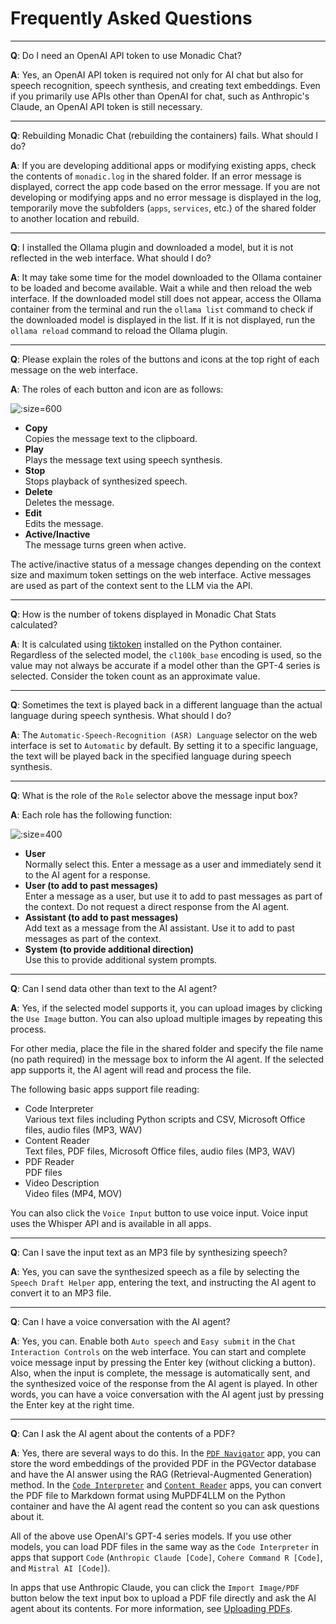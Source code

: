# Frequently Asked Questions

---

**Q**: Do I need an OpenAI API token to use Monadic Chat?

**A**: Yes, an OpenAI API token is required not only for AI chat but also for speech recognition, speech synthesis, and creating text embeddings. Even if you primarily use APIs other than OpenAI for chat, such as Anthropic's Claude, an OpenAI API token is still necessary.

---

**Q**: Rebuilding Monadic Chat (rebuilding the containers) fails. What should I do?

**A**: If you are developing additional apps or modifying existing apps, check the contents of `monadic.log` in the shared folder. If an error message is displayed, correct the app code based on the error message.  If you are not developing or modifying apps and no error message is displayed in the log, temporarily move the subfolders (`apps`, `services`, etc.) of the shared folder to another location and rebuild.

---

**Q**: I installed the Ollama plugin and downloaded a model, but it is not reflected in the web interface. What should I do?

**A**: It may take some time for the model downloaded to the Ollama container to be loaded and become available. Wait a while and then reload the web interface. If the downloaded model still does not appear, access the Ollama container from the terminal and run the `ollama list` command to check if the downloaded model is displayed in the list. If it is not displayed, run the `ollama reload` command to reload the Ollama plugin.


---

**Q**: Please explain the roles of the buttons and icons at the top right of each message on the web interface.

**A**: The roles of each button and icon are as follows:

![](/assets/images/message-buttons.png ':size=600')

- **Copy**<br />Copies the message text to the clipboard.
- **Play**<br />Plays the message text using speech synthesis.
- **Stop**<br />Stops playback of synthesized speech.
- **Delete**<br />Deletes the message.
- **Edit**<br />Edits the message.
- **Active/Inactive**<br />The message turns green when active.

The active/inactive status of a message changes depending on the context size and maximum token settings on the web interface. Active messages are used as part of the context sent to the LLM via the API.

---

**Q**: How is the number of tokens displayed in Monadic Chat Stats calculated?

**A**: It is calculated using [tiktoken](https://github.com/openai/tiktoken) installed on the Python container.  Regardless of the selected model, the `cl100k_base` encoding is used, so the value may not always be accurate if a model other than the GPT-4 series is selected. Consider the token count as an approximate value.

---

**Q**: Sometimes the text is played back in a different language than the actual language during speech synthesis. What should I do?

**A**: The `Automatic-Speech-Recognition (ASR) Language` selector on the web interface is set to `Automatic` by default. By setting it to a specific language, the text will be played back in the specified language during speech synthesis.

---

**Q**: What is the role of the `Role` selector above the message input box?

**A**: Each role has the following function:

![](/assets/images/role-selector.png ':size=400')

- **User**<br />Normally select this. Enter a message as a user and immediately send it to the AI agent for a response.
- **User (to add to past messages)**<br />Enter a message as a user, but use it to add to past messages as part of the context. Do not request a direct response from the AI agent.
- **Assistant (to add to past messages)**<br />Add text as a message from the AI assistant. Use it to add to past messages as part of the context.
- **System (to provide additional direction)**<br />Use this to provide additional system prompts.

---

**Q**: Can I send data other than text to the AI agent?

**A**: Yes, if the selected model supports it, you can upload images by clicking the `Use Image` button. You can also upload multiple images by repeating this process.

For other media, place the file in the shared folder and specify the file name (no path required) in the message box to inform the AI agent. If the selected app supports it, the AI agent will read and process the file.

The following basic apps support file reading:

- Code Interpreter<br />Various text files including Python scripts and CSV, Microsoft Office files, audio files (MP3, WAV)
- Content Reader<br />Text files, PDF files, Microsoft Office files, audio files (MP3, WAV)
- PDF Reader<br />PDF files
- Video Description<br />Video files (MP4, MOV)

You can also click the `Voice Input` button to use voice input. Voice input uses the Whisper API and is available in all apps.

---

**Q**: Can I save the input text as an MP3 file by synthesizing speech?

**A**: Yes, you can save the synthesized speech as a file by selecting the `Speech Draft Helper` app, entering the text, and instructing the AI agent to convert it to an MP3 file.

---

**Q**: Can I have a voice conversation with the AI agent?

**A**: Yes, you can. Enable both `Auto speech` and `Easy submit` in the `Chat Interaction Controls` on the web interface. You can start and complete voice message input by pressing the Enter key (without clicking a button). Also, when the input is complete, the message is automatically sent, and the synthesized voice of the response from the AI agent is played. In other words, you can have a voice conversation with the AI agent just by pressing the Enter key at the right time.

---

**Q**: Can I ask the AI agent about the contents of a PDF?

**A**: Yes, there are several ways to do this. In the [`PDF Navigator`](./basic-apps?id=pdf-navigator) app, you can store the word embeddings of the provided PDF in the PGVector database and have the AI answer using the RAG (Retrieval-Augmented Generation) method. In the [`Code Interpreter`](./basic-apps?id=code-interpreter) and [`Content Reader`](./basic-apps?id=content-reader) apps, you can convert the PDF file to Markdown format using MuPDF4LLM on the Python container and have the AI agent read the content so you can ask questions about it.

All of the above use OpenAI's GPT-4 series models. If you use other models, you can load PDF files in the same way as the `Code Interpreter` in apps that support `Code` (`Anthropic Claude [Code]`, `Cohere Command R [Code]`, and `Mistral AI [Code]`).

In apps that use Anthropic Claude, you can click the `Import Image/PDF` button below the text input box to upload a PDF file directly and ask the AI agent about its contents. For more information, see [Uploading PDFs](./message-input?id=uploading-pdfs).
